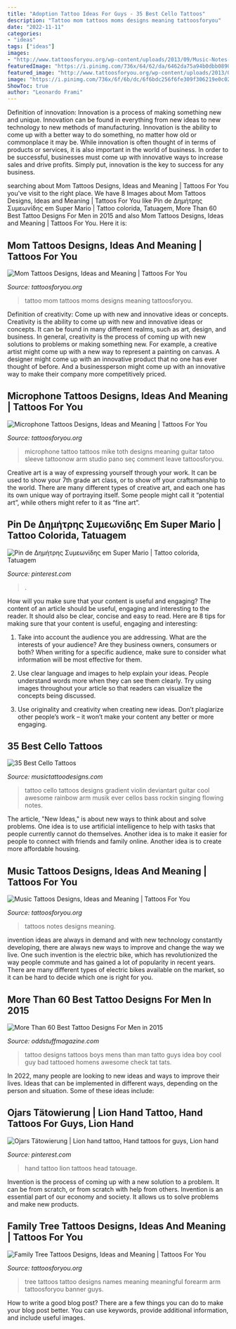 ```yaml
---
title: "Adoption Tattoo Ideas For Guys - 35 Best Cello Tattoos"
description: "Tattoo mom tattoos moms designs meaning tattoosforyou"
date: "2022-11-11"
categories:
- "ideas"
tags: ["ideas"]
images:
- "http://www.tattoosforyou.org/wp-content/uploads/2013/09/Music-Notes-Tattoos.jpg"
featuredImage: "https://i.pinimg.com/736x/64/62/da/6462da75a94b0dbb0890681661525a10.jpg"
featured_image: "http://www.tattoosforyou.org/wp-content/uploads/2013/09/Music-Notes-Tattoos.jpg"
image: "https://i.pinimg.com/736x/6f/6b/dc/6f6bdc256f6fe309f306219e0c02a394.jpg"
ShowToc: true
author: "Leonardo Frami"
---
```



Definition of innovation:
Innovation is a process of making something new and unique. Innovation can be found in everything from new ideas to new technology to new methods of manufacturing. Innovation is the ability to come up with a better way to do something, no matter how old or commonplace it may be.
While innovation is often thought of in terms of products or services, it is also important in the world of business. In order to be successful, businesses must come up with innovative ways to increase sales and drive profits. Simply put, innovation is the key to success for any business.

	

		
searching about Mom Tattoos Designs, Ideas and Meaning | Tattoos For You you've visit to the right place. We have 8 Images about Mom Tattoos Designs, Ideas and Meaning | Tattoos For You like Pin de Δημήτρης Συμεωνίδης em Super Mario | Tattoo colorida, Tatuagem, More Than 60 Best Tattoo Designs For Men in 2015 and also Mom Tattoos Designs, Ideas and Meaning | Tattoos For You. Here it is:
		
    
## Mom Tattoos Designs, Ideas And Meaning | Tattoos For You

<img loading=lazy src="http://www.tattoosforyou.org/wp-content/uploads/2013/10/Tattoo-Ideas-For-Moms.jpg" onerror="this.onerror=null;this.src='https://tse2.mm.bing.net/th?id=OIP.cZqX9_PFtEaQWoos1UyhaAHaLI&amp;pid=15.1';" alt="Mom Tattoos Designs, Ideas and Meaning | Tattoos For You">

_Source: tattoosforyou.org_

>tattoo mom tattoos moms designs meaning tattoosforyou. 

	

Definition of creativity: Come up with new and innovative ideas or concepts.
Creativity is the ability to come up with new and innovative ideas or concepts. It can be found in many different realms, such as art, design, and business. In general, creativity is the process of coming up with new solutions to problems or making something new. For example, a creative artist might come up with a new way to represent a painting on canvas. A designer might come up with an innovative product that no one has ever thought of before. And a businessperson might come up with an innovative way to make their company more competitively priced.

    
## Microphone Tattoos Designs, Ideas And Meaning | Tattoos For You

<img loading=lazy src="https://www.tattoosforyou.org/wp-content/uploads/2016/03/Microphone-Tattoo-Ideas.jpg" onerror="this.onerror=null;this.src='https://tse4.mm.bing.net/th?id=OIP.YL-rluAsx1W0acSqOVDiawAAAA&amp;pid=15.1';" alt="Microphone Tattoos Designs, Ideas and Meaning | Tattoos For You">

_Source: tattoosforyou.org_

>microphone tattoo tattoos mike toth designs meaning guitar tatoo sleeve tattoonow arm studio pano seç comment leave tattoosforyou. 

	

Creative art is a way of expressing yourself through your work. It can be used to show your 7th grade art class, or to show off your craftsmanship to the world. There are many different types of creative art, and each one has its own unique way of portraying itself. Some people might call it “potential art”, while others might refer to it as “fine art”.

    
## Pin De Δημήτρης Συμεωνίδης Em Super Mario | Tattoo Colorida, Tatuagem

<img loading=lazy src="https://i.pinimg.com/736x/6f/6b/dc/6f6bdc256f6fe309f306219e0c02a394.jpg" onerror="this.onerror=null;this.src='https://tse2.mm.bing.net/th?id=OIP.3CCxVP2ZE6KZWeHP5PBzKAHaNL&amp;pid=15.1';" alt="Pin de Δημήτρης Συμεωνίδης em Super Mario | Tattoo colorida, Tatuagem">

_Source: pinterest.com_

>. 

	

How will you make sure that your content is useful and engaging?
The content of an article should be useful, engaging and interesting to the reader. It should also be clear, concise and easy to read. Here are 8 tips for making sure that your content is useful, engaging and interesting:
1. Take into account the audience you are addressing. What are the interests of your audience? Are they business owners, consumers or both? When writing for a specific audience, make sure to consider what information will be most effective for them.

2. Use clear language and images to help explain your ideas. People understand words more when they can see them clearly. Try using images throughout your article so that readers can visualize the concepts being discussed.

3. Use originality and creativity when creating new ideas. Don’t plagiarize other people’s work – it won’t make your content any better or more engaging.

    
## 35 Best Cello Tattoos

<img loading=lazy src="http://www.musictattoodesigns.com/wp-content/uploads/2016/12/Awesome-Cello-597x800.jpg" onerror="this.onerror=null;this.src='https://tse4.mm.bing.net/th?id=OIP.vdGX3qWYGv22568wt7fiOQHaJ7&amp;pid=15.1';" alt="35 Best Cello Tattoos">

_Source: musictattoodesigns.com_

>tattoo cello tattoos designs gradient violin deviantart guitar cool awesome rainbow arm musik ever cellos bass rockin singing flowing notes. 

	

The article, "New Ideas," is about new ways to think about and solve problems. One idea is to use artificial intelligence to help with tasks that people currently cannot do themselves. Another idea is to make it easier for people to connect with friends and family online. Another idea is to create more affordable housing.

    
## Music Tattoos Designs, Ideas And Meaning | Tattoos For You

<img loading=lazy src="http://www.tattoosforyou.org/wp-content/uploads/2013/09/Music-Notes-Tattoos.jpg" onerror="this.onerror=null;this.src='https://tse3.mm.bing.net/th?id=OIP.t5Oq4jIIlG8qWQS4YjoOXQHaJ4&amp;pid=15.1';" alt="Music Tattoos Designs, Ideas and Meaning | Tattoos For You">

_Source: tattoosforyou.org_

>tattoos notes designs meaning. 

	

invention ideas are always in demand and with new technology constantly developing, there are always new ways to improve and change the way we live. One such invention is the electric bike, which has revolutionized the way people commute and has gained a lot of popularity in recent years. There are many different types of electric bikes available on the market, so it can be hard to decide which one is right for you.

    
## More Than 60 Best Tattoo Designs For Men In 2015

<img loading=lazy src="http://oddstuffmagazine.com/wp-content/uploads/2013/09/Best-tattoo-designs-for-Men-9-552x800.jpg" onerror="this.onerror=null;this.src='https://tse2.mm.bing.net/th?id=OIP.LE8UUYb_N2QTyhS4PFvQWwHaKu&amp;pid=15.1';" alt="More Than 60 Best Tattoo Designs For Men in 2015">

_Source: oddstuffmagazine.com_

>tattoo designs tattoos boys mens than man tatto guys idea boy cool guy bad tattooed homens awesome check tat tats. 

	

In 2022, many people are looking to new ideas and ways to improve their lives. Ideas that can be implemented in different ways, depending on the person and situation. Some of these ideas include: 

    
## Ojars Tätowierung | Lion Hand Tattoo, Hand Tattoos For Guys, Lion Hand

<img loading=lazy src="https://i.pinimg.com/736x/64/62/da/6462da75a94b0dbb0890681661525a10.jpg" onerror="this.onerror=null;this.src='https://tse3.mm.bing.net/th?id=OIP.C-L3WcozxVO527hetSCZqQHaLF&amp;pid=15.1';" alt="Ojars Tätowierung | Lion hand tattoo, Hand tattoos for guys, Lion hand">

_Source: pinterest.com_

>hand tattoo lion tattoos head tatouage. 

	

Invention is the process of coming up with a new solution to a problem. It can be from scratch, or from scratch with help from others. Invention is an essential part of our economy and society. It allows us to solve problems and make new products.

    
## Family Tree Tattoos Designs, Ideas And Meaning | Tattoos For You

<img loading=lazy src="https://www.tattoosforyou.org/wp-content/uploads/2013/11/Family-Tree-Tattoo-Designs-With-Names.jpg" onerror="this.onerror=null;this.src='https://tse1.mm.bing.net/th?id=OIP.l_gg8gXEcjGWF-YtwG--6QHaJ4&amp;pid=15.1';" alt="Family Tree Tattoos Designs, Ideas and Meaning | Tattoos For You">

_Source: tattoosforyou.org_

>tree tattoos tattoo designs names meaning meaningful forearm arm tattoosforyou banner guys. 

	

How to write a good blog post?
There are a few things you can do to make your blog post better. You can use keywords, provide additional information, and include useful images.

